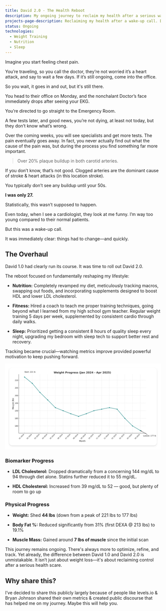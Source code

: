 ```yaml
---
title: David 2.0 - The Health Reboot
description: My ongoing journey to reclaim my health after a serious wake-up call involving chest pains and discovering arterial plaque. Focusing on fitness, nutrition, and tracking biomarkers.
projects-page-description: Reclaiming my health after a wake-up call. Down 44lbs and counting.
status: Ongoing
technologies:
  - Weight Training
  - Nutrition
  - Sleep
---
```


Imagine you start feeling chest pain. 

You’re traveling, so you call the doctor, they’re not worried it’s a heart attack, and say to wait a few days. If it’s still ongoing, come into the office.

So you wait, it goes in and out, but it's still there. 

You head to their office on Monday, and the nonchalant Doctor’s face immediately drops after seeing your EKG. 

You’re directed to go straight to the Emergency Room. 

A few tests later, and good news, you’re not dying, at least not today, but they don’t know what’s wrong. 

Over the coming weeks, you will see specialists and get more tests. The pain eventually goes away. In fact, you never actually find out what the cause of the pain was, but during the process you find something far more important. 

>
> Over 20% plaque buildup in both carotid arteries. 
>

If you don’t know, that’s not good. Clogged arteries are the dominant cause of stroke & heart attacks (in this location stroke).

You typically don’t see any buildup until your 50s. 

**I was only 27.**

Statistically, this wasn’t supposed to happen.

Even today, when I see a cardiologist, they look at me funny. I’m way too young compared to their normal patients.

But this was a wake-up call. 

It was immediately clear: things had to change—and quickly.

## The Overhaul

David 1.0 had clearly run its course. It was time to roll out David 2.0.

The reboot focused on fundamentally reshaping my lifestyle:

- **Nutrition:** Completely revamped my diet, meticulously tracking macros, swapping out foods, and incorporating supplements designed to boost HDL and lower LDL cholesterol.

- **Fitness:** Hired a coach to teach me proper training techniques, going beyond what I learned from my high school gym teacher. Regular weight training 5 days per week, supplemented by consistent cardio through daily walks.

- **Sleep:** Prioritized getting a consistent 8 hours of quality sleep every night, upgrading my bedroom with sleep tech to support better rest and recovery.

Tracking became crucial—watching metrics improve provided powerful motivation to keep pushing forward.

![Graph of my weight loss results discussed below](/assets/images/health-progress.png)

### Biomarker Progress

- **LDL Cholesterol:** Dropped dramatically from a concerning 144 mg/dL to 94 through diet alone. Statins further reduced it to 55 mg/dL. 

- **HDL Cholesterol:** Increased from 39 mg/dL to 52 — good, but plenty of room to go up

### Physical Progress

- **Weight:** Shed **44 lbs** (down from a peak of 221 lbs to 177 lbs)

- **Body Fat %:** Reduced significantly from 31% (first DEXA @ 213 lbs) to 19.1% 

- **Muscle Mass:** Gained around **7 lbs of muscle** since the initial scan

This journey remains ongoing. There's always more to optimize, refine, and track. Yet already, the difference between David 1.0 and David 2.0 is unmistakable. It isn’t just about weight loss—it's about reclaiming control after a serious health scare. 


## Why share this?

I’ve decided to share this publicly largely because of people like levels.io & Bryan Johnson shared their own metrics & created public discourse that has helped me on my journey. Maybe this will help you.  




